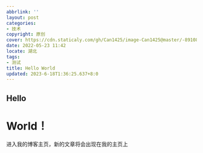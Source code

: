 ```yaml
---
abbrlink: ''
layout: post
categories:
- 技术
copyright: 原创
cover: https://cdn.staticaly.com/gh/Can1425/image-Can1425@master/-8910868801230046448.3j2k05bnn360.webp
date: 2022-05-23 11:42
locate: 湖北
tags:
- 测试
title: Hello World
updated: 2023-6-18T1:36:25.637+8:0
---
```

## Hello

# World！

进入我的博客主页，新的文章将会出现在我的主页上
